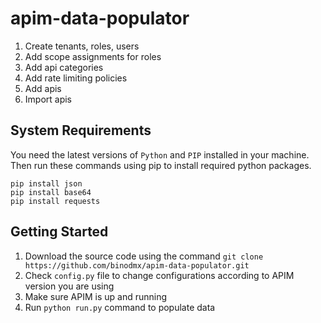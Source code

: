 # apim-data-populator

1. Create tenants, roles, users
2. Add scope assignments for roles
3. Add api categories
4. Add rate limiting policies
5. Add apis
6. Import apis

## System Requirements
You need the latest versions of `Python` and `PIP` installed in your machine. Then run these commands using pip to install required python packages.

`pip install json`  
`pip install base64`  
`pip install requests`  

## Getting Started

1. Download the source code using the command `git clone https://github.com/binodmx/apim-data-populator.git`
2. Check `config.py` file to change configurations according to APIM version you are using
3. Make sure APIM is up and running
4. Run `python run.py` command to populate data
